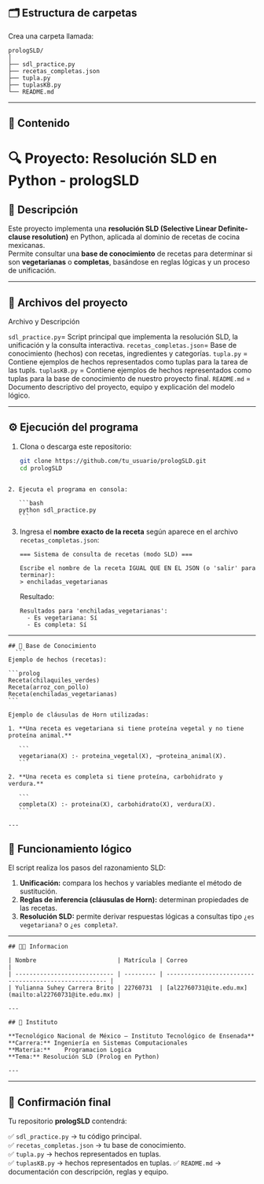 

## 🗂️ Estructura de carpetas

Crea una carpeta llamada:

```
prologSLD/
│
├── sdl_practice.py
├── recetas_completas.json
├── tupla.py
├── tuplasKB.py
└── README.md
```

---

## 📘 Contenido 


# 🔍 Proyecto: Resolución SLD en Python - prologSLD

## 📖 Descripción

Este proyecto implementa una **resolución SLD (Selective Linear Definite-clause resolution)** en Python, aplicada al dominio de recetas de cocina mexicanas.  
Permite consultar una **base de conocimiento** de recetas para determinar si son **vegetarianas** o **completas**, basándose en reglas lógicas y un proceso de unificación.

---

## 🧩 Archivos del proyecto

 Archivo y Descripción 

 `sdl_practice.py`= Script principal que implementa la resolución SLD, la unificación y la consulta interactiva. 
 `recetas_completas.json`= Base de conocimiento (hechos) con recetas, ingredientes y categorías. 
 `tupla.py` = Contiene ejemplos de hechos representados como tuplas para la tarea de las tupls. 
 `tuplasKB.py` = Contiene ejemplos de hechos representados como tuplas para la base de conocimiento de nuestro proyecto final. 
 `README.md` = Documento descriptivo del proyecto, equipo y explicación del modelo lógico. 

---

## ⚙️ Ejecución del programa

1. Clona o descarga este repositorio:
   ```bash
   git clone https://github.com/tu_usuario/prologSLD.git
   cd prologSLD
````

2. Ejecuta el programa en consola:

   ```bash
   python sdl_practice.py
   ```
````
3. Ingresa el **nombre exacto de la receta** según aparece en el archivo `recetas_completas.json`:

   ```
   === Sistema de consulta de recetas (modo SLD) ===

   Escribe el nombre de la receta IGUAL QUE EN EL JSON (o 'salir' para terminar):
   > enchiladas_vegetarianas
   ```

   Resultado:

   ```
   Resultados para 'enchiladas_vegetarianas':
     - Es vegetariana: Sí
     - Es completa: Sí
   ```

---
````
## 🧠 Base de Conocimiento
  ```
Ejemplo de hechos (recetas):

```prolog
Receta(chilaquiles_verdes)
Receta(arroz_con_pollo)
Receta(enchiladas_vegetarianas)
```

Ejemplo de cláusulas de Horn utilizadas:

1. **Una receta es vegetariana si tiene proteína vegetal y no tiene proteína animal.**

   ```
   vegetariana(X) :- proteina_vegetal(X), ¬proteina_animal(X).
   ```

2. **Una receta es completa si tiene proteína, carbohidrato y verdura.**

   ```
   completa(X) :- proteina(X), carbohidrato(X), verdura(X).
   ```

---
````

## 🔬 Funcionamiento lógico

El script realiza los pasos del razonamiento SLD:

1. **Unificación:** compara los hechos y variables mediante el método de sustitución.
2. **Reglas de inferencia (cláusulas de Horn):** determinan propiedades de las recetas.
3. **Resolución SLD:** permite derivar respuestas lógicas a consultas tipo `¿es vegetariana?` o `¿es completa?`.

---
````
## 👩‍💻 Informacion

| Nombre                       | Matrícula | Correo                                                |
| ---------------------------- | --------- | ----------------------------------------------------- |
| Yulianna Suhey Carrera Brito | 22760731  | [al22760731@ite.edu.mx](mailto:al22760731@ite.edu.mx) |

---

## 🏫 Instituto

**Tecnológico Nacional de México – Instituto Tecnológico de Ensenada**
**Carrera:** Ingeniería en Sistemas Computacionales
**Materia:**    Programacion Logica
**Tema:** Resolución SLD (Prolog en Python)

---

````

---

## 🧾 Confirmación final

Tu repositorio **prologSLD** contendrá:

✅ `sdl_practice.py` → tu código principal.  
✅ `recetas_completas.json` → tu base de conocimiento.  
✅ `tupla.py` → hechos representados en tuplas.  
✅ `tuplasKB.py` → hechos representados en tuplas. 
✅ `README.md` → documentación con descripción, reglas y equipo.

